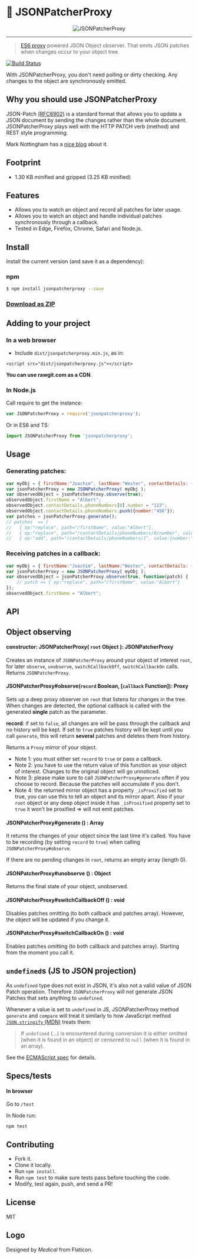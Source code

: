 # 🚀 JSONPatcherProxy
<p align="center">
  <img alt="JSONPatcherProxy" src="https://cloud.githubusercontent.com/assets/17054134/23507329/cef41e62-ff4c-11e6-8146-e95c8232e619.png">
</p> 

---

> [ES6 proxy](https://developer.mozilla.org/en-US/docs/Web/JavaScript/Reference/Global_Objects/Proxy) powered JSON Object observer. That emits JSON patches when changes occur to your object tree.

[![Build Status](https://travis-ci.org/Palindrom/JSONPatcherProxy.svg?branch=master)](https://travis-ci.org/Palindrom/JSONPatcherProxy)

With JSONPatcherProxy, you don't need polling or dirty checking. Any changes to the object are synchronously emitted.

## Why you should use JSONPatcherProxy

JSON-Patch [(RFC6902)](http://tools.ietf.org/html/rfc6902) is a standard format that
allows you to update a JSON document by sending the changes rather than the whole document.
JSONPatcherProxy plays well with the HTTP PATCH verb (method) and REST style programming.

Mark Nottingham has a [nice blog]( http://www.mnot.net/blog/2012/09/05/patch) about it.

## Footprint
* 1.30 KB minified and gzipped (3.25 KB minified)

## Features
* Allows you to watch an object and record all patches for later usage.
* Allows you to watch an object and handle individual patches synchronously through a callback.
* Tested in Edge, Firefox, Chrome, Safari and Node.js.

## Install

Install the current version (and save it as a dependency):

### npm

```sh
$ npm install jsonpatcherproxy --save
```

### [Download as ZIP](https://github.com/Starcounter-Jack/JSON-Patch/archive/master.zip)


## Adding to your project

### In a web browser

* Include `dist/jsonpatcherproxy.min.js`,  as in:
```
<script src="dist/jsonpatcherproxy.js"></script>
```

**You can use rawgit.com as a CDN**.

### In Node.js

Call require to get the instance:

```js
var JSONPatcherProxy = require('jsonpatcherproxy');
```
Or in ES6 and TS:
```js
import JSONPatcherProxy from 'jsonpatcherproxy';
```
## Usage

### Generating patches:

```js
var myObj = { firstName:"Joachim", lastName:"Wester", contactDetails: { phoneNumbers: [ { number:"555-123" }] } };
var jsonPatcherProxy = new JSONPatcherProxy( myObj );
var observedObject = jsonPatcherProxy.observe(true);
observedObject.firstName = "Albert";
observedObject.contactDetails.phoneNumbers[0].number = "123";
observedObject.contactDetails.phoneNumbers.push({number:"456"});
var patches = jsonPatcherProxy.generate();
// patches  == [
//   { op:"replace", path="/firstName", value:"Albert"},
//   { op:"replace", path="/contactDetails/phoneNumbers/0/number", value:"123"},
//   { op:"add", path="/contactDetails/phoneNumbers/1", value:{number:"456"}}];
```

### Receiving patches in a callback:

```js
var myObj = { firstName:"Joachim", lastName:"Wester", contactDetails: { phoneNumbers: [ { number:"555-123" }] } };
var jsonPatcherProxy = new JSONPatcherProxy( myObj );
var observedObject = jsonPatcherProxy.observe(true, function(patch) {
    // patch == { op:"replace", path="/firstName", value:"Albert"}
});
observedObject.firstName = "Albert";
```

## API 

## Object observing

#### constructor: JSONPatcherProxy( `root` Object ):  JSONPatcherProxy

Creates an instance of `JSONPatcherProxy` around your object of interest `root`, for later `observe`, `unobserve`, `switchCallbackOff`, `switchCallbackOn` calls.
Returns `JSONPatcherProxy`.

#### JSONPatcherProxy#observe(`record` Boolean, [`callback` Function]): Proxy

Sets up a deep proxy observer on `root` that listens for changes in the tree. When changes are detected, the optional callback is called with the generated **single** patch as the parameter. 

**record**: if set to `false`, all changes are will be pass through the callback and no history will be kept. If set to `true` patches history will be kept until you call `generate`, this will return **several** patches and deletes them from history.

Returns  a `Proxy` mirror of your object.

- Note 1: you must either set `record` to `true` or pass a callback. 
- Note 2: you have to use the return value of this function as your object of interest. Changes to the original object will go unnoticed. 
- Note 3: please make sure to call `JSONPatcherProxy#generate` often if you choose to record. Because the patches will accumulate if you don't. 
- Note 4: the returned mirror object has a property `_isProxified` set to true, you can use this to tell an object and its mirror apart. Also if your `root` object or any deep object inside it has `_isProxified` property set to `true` it won't be proxified => will not emit patches.

#### JSONPatcherProxy#generate () :  Array

It returns the changes of your object since the last time it's called. You have to be recording (by setting `record` to `true`) when calling `JSONPatcherProxy#observe`.

If there are no pending changes in `root`, returns an empty array (length 0).

#### JSONPatcherProxy#unobserve () : Object

Returns the final state of your object, unobserved.

#### JSONPatcherProxy#switchCallbackOff () : void

Disables patches omitting (to both callback and patches array). However, the object will be updated if you change it. 

#### JSONPatcherProxy#switchCallbackOn () : void

Enables patches omitting (to both callback and patches array). Starting from the moment you call it. 


## `undefined`s (JS to JSON projection)

As `undefined` type does not exist in JSON, it's also not a valid value of JSON Patch operation. Therefore `JSONPatcherProxy` will not generate JSON Patches that sets anything to `undefined`.

Whenever a value is set to `undefined` in JS, JSONPatcherProxy method `generate` and `compare` will treat it similarly to how JavaScript method [`JSON.stringify` (MDN)](https://developer.mozilla.org/en-US/docs/Web/JavaScript/Reference/Global_Objects/JSON/stringify) treats them:

> If `undefined` (...) is encountered during conversion it is either omitted (when it is found in an object) or censored to `null` (when it is found in an array).

See the [ECMAScript spec](http://www.ecma-international.org/ecma-262/6.0/index.html#sec-json.stringify) for details.

## Specs/tests

#### In browser

Go to `/test` 

In Node run:

``` 
npm test
```

## Contributing

* Fork it.
* Clone it locally.
* Run `npm install`.
* Run `npm test` to make sure tests pass before touching the code.
* Modify, test again, push, and send a PR!

## License

MIT


## Logo
Designed by _Medical_ from Flaticon.